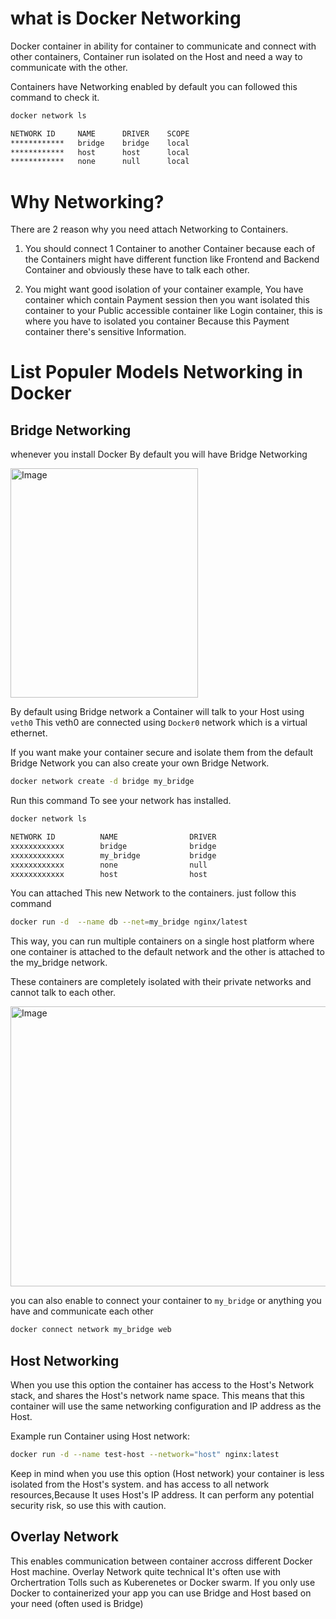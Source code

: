 # what is Docker Networking
Docker container in ability for container to communicate and connect with other containers, Container run isolated on the Host and need a way to communicate with the other.

Containers have Networking enabled by default you can followed this command to check it.
```bash
docker network ls
```
```bash
NETWORK ID     NAME      DRIVER    SCOPE
************   bridge    bridge    local
************   host      host      local
************   none      null      local
```
# Why Networking?
There are 2 reason why you need attach Networking to Containers. 
1. You should connect 1 Container to another Container because each of the Containers might have different function like Frontend and Backend Container and obviously these have to talk each other.

2. You might want good isolation of your container example, You have container which contain Payment session then you want isolated this container to your Public accessible container like Login container, this is where you have to isolated you container Because this Payment container there's sensitive Information.

# List Populer Models Networking in Docker 
## Bridge Networking
whenever you install Docker By default you will have Bridge Networking 

<img width="300" height="367" alt="Image" src="https://github.com/user-attachments/assets/6c91273e-388f-44d4-9420-7e5ef243cc6b" />


By default using Bridge network a Container will talk to your Host using ``veth0`` This veth0 are connected using ``Docker0`` network which is a virtual ethernet.

If you want make your container secure and isolate them from the default Bridge Network you can also create your own Bridge Network.
```bash
docker network create -d bridge my_bridge 
```
Run this command To see your network has installed.
```bash
docker network ls

NETWORK ID          NAME                DRIVER
xxxxxxxxxxxx        bridge              bridge
xxxxxxxxxxxx        my_bridge           bridge
xxxxxxxxxxxx        none                null
xxxxxxxxxxxx        host                host
```
You can attached This new Network to the containers. just follow this command
```bash
docker run -d  --name db --net=my_bridge nginx/latest
```

This way, you can run multiple containers on a single host platform where one container is attached to the default network and the other is attached to the my_bridge network.

These containers are completely isolated with their private networks and cannot talk to each other.

<img width="720" height="448" alt="Image" src="https://github.com/user-attachments/assets/e6485f7d-ad01-440a-b6f2-de9407591d33" />

you can also enable to connect your container to ``my_bridge`` or anything you have and communicate each other

```bash
docker connect network my_bridge web
```

## Host Networking
When you use this option the container has access to the Host's Network stack, and shares the Host's network name space. This means that this container will use the same networking configuration and IP address as the Host. 

Example run Container using Host network:
```bash
docker run -d --name test-host --network="host" nginx:latest
```

Keep in mind when you use this option (Host network) your container is less isolated from the Host's system. and has access to all network resources,Because It uses Host's IP address. It can perform any potential security risk, so use this with caution.

## Overlay Network
This enables communication between container accross different Docker Host machine. Overlay Network quite technical It's often use with Orchertration Tolls such as Kuberenetes or Docker swarm. If you only use Docker to containerized your app you can use Bridge and Host based on your need (often used is Bridge)
